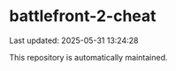 # battlefront-2-cheat

Last updated: 2025-05-31 13:24:28

This repository is automatically maintained.
